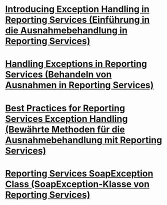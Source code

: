 # [Introducing Exception Handling in Reporting Services (Einführung in die Ausnahmebehandlung in Reporting Services)](introducing-exception-handling-in-reporting-services.md)
# [Handling Exceptions in Reporting Services (Behandeln von Ausnahmen in Reporting Services)](handling-exceptions-in-reporting-services.md)

# [Best Practices for Reporting Services Exception Handling (Bewährte Methoden für die Ausnahmebehandlung mit Reporting Services)](./best-practices/best-practices-for-reporting-services-exception-handling.md?toc=%2fsql%2freporting-services%2freport-server-web-service-net-framework-exception-handling%2fbest-practices%2ftoc.json)
# [Reporting Services SoapException Class (SoapException-Klasse von Reporting Services)](./soapexception-class/reporting-services-soapexception-class.md?toc=%2fsql%2freporting-services%2freport-server-web-service-net-framework-exception-handling%2fsoapexception-class%2ftoc.json)
